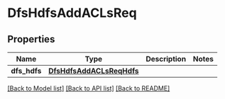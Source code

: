 # DfsHdfsAddACLsReq

## Properties
Name | Type | Description | Notes
------------ | ------------- | ------------- | -------------
**dfs_hdfs** | [**DfsHdfsAddACLsReqHdfs**](DfsHdfsAddACLsReqHdfs.md) |  | 

[[Back to Model list]](../README.md#documentation-for-models) [[Back to API list]](../README.md#documentation-for-api-endpoints) [[Back to README]](../README.md)


